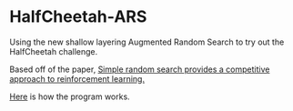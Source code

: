 # HalfCheetah-ARS
Using the new shallow layering Augmented Random Search to try out the HalfCheetah challenge.

Based off of the paper, [Simple random search provides a competitive approach
to reinforcement learning.](https://arxiv.org/pdf/1803.07055.pdf) 

[Here](https://cordedzero.neocities.org/EXPLANATION.html) is how the program works.
